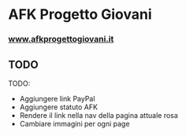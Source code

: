 # AFK Progetto Giovani
### www.afkprogettogiovani.it

## TODO
TODO:
- Aggiungere link PayPal
- Aggiungere statuto AFK
- Rendere il link nella nav della pagina attuale rosa
- Cambiare immagini per ogni page <Title /> (le scelgo io)
- Rendere video nell'hero più performante: https://blog.logrocket.com/optimizing-video-backgrounds-css-javascript/#making-video-backgrounds-performant
- Ottimizzare tutti i video (anche quello di amici sostenitori, riducendolo, lazy loading, trasformandolo in webm...)
- Far funzionare autoplay su iOS

DONE:
- Creare delle variabili CSS per tutti i padding, font size, color ecc.
- Impostare bene la tipografia nel layout, regolare line-height, margin, padding ecc., ci dovrà (purtroppo) molto probabilmente essere h1 poi h2 poi h3 ecc.
- Impostare cose usate ovunque nel layout, tipo img: max-width 100%
- Negli elenchi a punti tipo I NOSTRI OBIETTIVI e event-card, rendere la roba icona-lista un componente e farlo meglio
- Controllare tutte le pagine
- Controllare tutti i componenti:
    X BulletPoint
    X Button
    X ButtonLink
    X CitationCard
    X ContactInfo
    X EventCard
    X Footer
    X Header
    X Hero
    X PageTitle
    X PastEventCard
- Lavorare al modale per EventCard
- Nei pulsanti, fare in modo che si possa personalizzare l'icona usando class fa ecc. come nei bulletpoint, magari mettere predefinita nei props la freccia a destra
- Inserire delle immagini al posto dei placeholder, anche la stessa immagine a caso, per vedere se funziona tutto correttamente
- Ricontrollare tutte le pagine e tutti i componenti e ottimizzarli per mobile/desktop
- Controllare robe inutilizzate negli import ecc.
- Scegliere un valore giusto per @media screen and (min-width: 1000px) ovvero il breakpoint mobile/desktop
